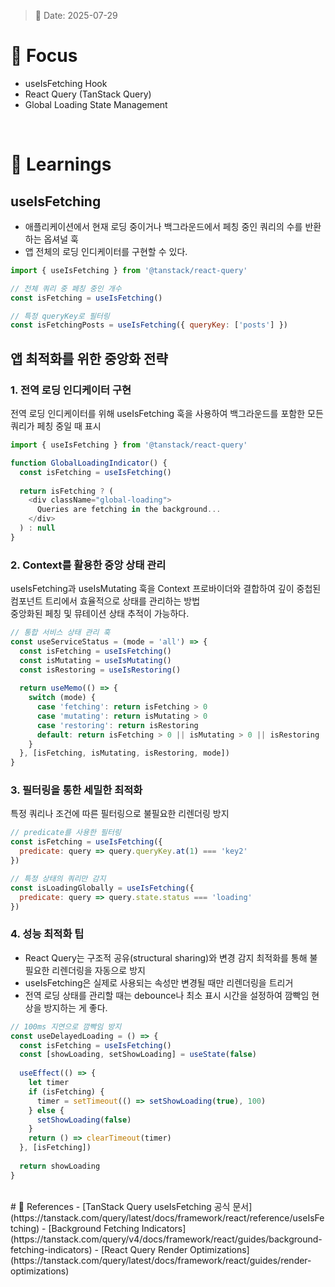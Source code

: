 > 📅 Date: 2025-07-29

# 📌 Focus
- useIsFetching Hook
- React Query (TanStack Query)
- Global Loading State Management
<br />

# 📝 Learnings
## useIsFetching
- 애플리케이션에서 현재 로딩 중이거나 백그라운드에서 페칭 중인 쿼리의 수를 반환하는 옵셔널 훅 <br />
- 앱 전체의 로딩 인디케이터를 구현할 수 있다. 

```javascript
import { useIsFetching } from '@tanstack/react-query'

// 전체 쿼리 중 페칭 중인 개수
const isFetching = useIsFetching()

// 특정 queryKey로 필터링
const isFetchingPosts = useIsFetching({ queryKey: ['posts'] })
```

## 앱 최적화를 위한 중앙화 전략

### 1. 전역 로딩 인디케이터 구현
전역 로딩 인디케이터를 위해 useIsFetching 훅을 사용하여 백그라운드를 포함한 모든 쿼리가 페칭 중일 때 표시

```javascript
import { useIsFetching } from '@tanstack/react-query'

function GlobalLoadingIndicator() {
  const isFetching = useIsFetching()
  
  return isFetching ? (
    <div className="global-loading">
      Queries are fetching in the background...
    </div>
  ) : null
}
```

### 2. Context를 활용한 중앙 상태 관리
useIsFetching과 useIsMutating 훅을 Context 프로바이더와 결합하여 깊이 중첩된 컴포넌트 트리에서 효율적으로 상태를 관리하는 방법 <br />
중앙화된 페칭 및 뮤테이션 상태 추적이 가능하다. 

```javascript
// 통합 서비스 상태 관리 훅
const useServiceStatus = (mode = 'all') => {
  const isFetching = useIsFetching()
  const isMutating = useIsMutating()
  const isRestoring = useIsRestoring()
  
  return useMemo(() => {
    switch (mode) {
      case 'fetching': return isFetching > 0
      case 'mutating': return isMutating > 0
      case 'restoring': return isRestoring
      default: return isFetching > 0 || isMutating > 0 || isRestoring
    }
  }, [isFetching, isMutating, isRestoring, mode])
}
```

### 3. 필터링을 통한 세밀한 최적화
특정 쿼리나 조건에 따른 필터링으로 불필요한 리렌더링 방지

```javascript
// predicate를 사용한 필터링
const isFetching = useIsFetching({ 
  predicate: query => query.queryKey.at(1) === 'key2' 
})

// 특정 상태의 쿼리만 감지
const isLoadingGlobally = useIsFetching({ 
  predicate: query => query.state.status === 'loading' 
})
```

### 4. 성능 최적화 팁
- React Query는 구조적 공유(structural sharing)와 변경 감지 최적화를 통해 불필요한 리렌더링을 자동으로 방지
- useIsFetching은 실제로 사용되는 속성만 변경될 때만 리렌더링을 트리거
- 전역 로딩 상태를 관리할 때는 debounce나 최소 표시 시간을 설정하여 깜빡임 현상을 방지하는 게 좋다. 

```javascript
// 100ms 지연으로 깜빡임 방지
const useDelayedLoading = () => {
  const isFetching = useIsFetching()
  const [showLoading, setShowLoading] = useState(false)
  
  useEffect(() => {
    let timer
    if (isFetching) {
      timer = setTimeout(() => setShowLoading(true), 100)
    } else {
      setShowLoading(false)
    }
    return () => clearTimeout(timer)
  }, [isFetching])
  
  return showLoading
}
```
<br />
# 🔗 References
- [TanStack Query useIsFetching 공식 문서](https://tanstack.com/query/latest/docs/framework/react/reference/useIsFetching)
- [Background Fetching Indicators](https://tanstack.com/query/v4/docs/framework/react/guides/background-fetching-indicators)
- [React Query Render Optimizations](https://tanstack.com/query/latest/docs/framework/react/guides/render-optimizations)
